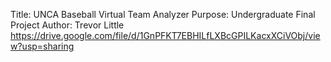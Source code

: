 Title: UNCA Baseball Virtual Team Analyzer
Purpose: Undergraduate Final Project
Author: Trevor Little
https://drive.google.com/file/d/1GnPFKT7EBHILfLXBcGPILKacxXCiVObj/view?usp=sharing
